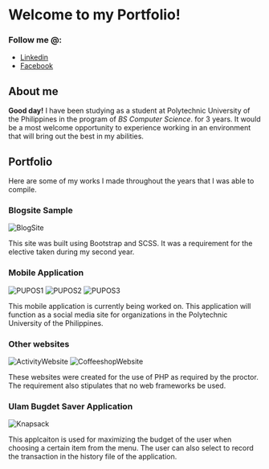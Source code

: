 # Welcome to my Portfolio!

### Follow me @:

- [Linkedin](linkedin.com/in/matthew-olaguer-683885245)
- [Facebook](facebook.com/Flint.Oldfield)

## About me

**Good day!** I have been studying as a student at Polytechnic University of the Philippines in the program of *BS Computer Science*. for 3 years. It would be a most welcome opportunity to experience working in an environment that will bring out the best in my abilities.

## Portfolio

Here are some of my works I made throughout the years that I was able to compile.

### Blogsite Sample

![BlogSite](https://raw.githubusercontent.com/Der-Schneeprinz/der-schneeprinz.github.io/main/img/Blog%20Site.JPG)

This site was built using Bootstrap and SCSS. It was a requirement for the elective taken during my second year.

### Mobile Application

![PUPOS1](https://raw.githubusercontent.com/Der-Schneeprinz/der-schneeprinz.github.io/main/img/PUPOS1.jpg)
![PUPOS2](https://raw.githubusercontent.com/Der-Schneeprinz/der-schneeprinz.github.io/main/img/PUPOS2.jpg)
![PUPOS3](https://raw.githubusercontent.com/Der-Schneeprinz/der-schneeprinz.github.io/main/img/PUPOS3.jpg)

This mobile application is currently being worked on. This application will function as a social media site for organizations in the Polytechnic University of the Philippines.

### Other websites

![ActivityWebsite](https://raw.githubusercontent.com/Der-Schneeprinz/der-schneeprinz.github.io/main/img/Activity%20Website.JPG)
![CoffeeshopWebsite](https://raw.githubusercontent.com/Der-Schneeprinz/der-schneeprinz.github.io/main/img/Coffeeshop%20Website.JPG)

These websites were created for the use of PHP as required by the proctor. The requirement also stipulates that no web frameworks be used.

### Ulam Bugdet Saver Application

![Knapsack](https://raw.githubusercontent.com/Der-Schneeprinz/der-schneeprinz.github.io/main/img/Knapsack%20Ulam%20Saver.JPG)

This applcaiton is used for maximizing the budget of the user when choosing a certain item from the menu. The user can also select to record the transaction in the history file of the application.
